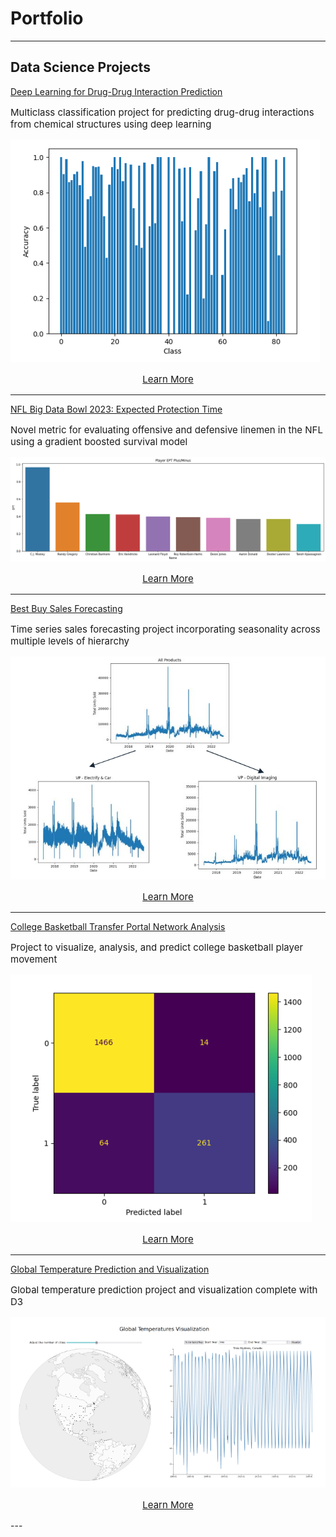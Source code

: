 # Portfolio

---

## Data Science Projects  

[Deep Learning for Drug-Drug Interaction Prediction](/DDI_page)
<p style="font-size:15px">Multiclass classification project for predicting drug-drug interactions from chemical structures using deep learning</p> 
<a href="https://tcody6.github.io/DDI_page"><img src="images/img2DDI.png?raw=true"/></a>
<p align="center" style="font-size:15px"><a href="https://tcody6.github.io/DDI_page">Learn More</a></p>

---
[NFL Big Data Bowl 2023: Expected Protection Time](/bowl)
<p style="font-size:15px">Novel metric for evaluating offensive and defensive linemen in the NFL using a gradient boosted survival model</p>
<a href="https://tcody6.github.io/bowl"><img src="images/PlayerEPT.png?raw=true"/></a>
<p align="center" style="font-size:15px"><a href="https://tcody6.github.io/bowl">Learn More</a></p>

---
[Best Buy Sales Forecasting](/bestbuy)
<p style="font-size:15px">Time series sales forecasting project incorporating seasonality across multiple levels of hierarchy</p>
<a href="https://tcody6.github.io/bestbuy"><img src="images/Trends.png?raw=true"/></a>
<p align="center" style="font-size:15px"><a href="https://tcody6.github.io/bestbuy">Learn More</a></p>

---
[College Basketball Transfer Portal Network Analysis](/portal)
<p style="font-size:15px">Project to visualize, analysis, and predict college basketball player movement</p>
<a href="https://tcody6.github.io/portal"><img src="images/Results.png?raw=true"/></a>
<p align="center" style="font-size:15px"><a href="https://tcody6.github.io/portal">Learn More</a></p>

---
[Global Temperature Prediction and Visualization](/temps)
<p style="font-size:15px">Global temperature prediction project and visualization complete with D3</p>
<a href="https://tcody6.github.io/temps"><img src="images/Temps.png?raw=true"/></a>
<p align="center" style="font-size:15px"><a href="https://tcody6.github.io/temps">Learn More</a></p>
---
